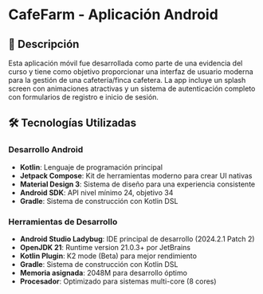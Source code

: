 # CafeFarm - Aplicación Android

## 📌 Descripción

Esta aplicación móvil fue desarrollada como parte de una evidencia del curso y tiene como objetivo proporcionar una interfaz de usuario moderna para la gestión de una cafetería/finca cafetera. La app incluye un splash screen con animaciones atractivas y un sistema de autenticación completo con formularios de registro e inicio de sesión.

## 🛠️ Tecnologías Utilizadas

### Desarrollo Android

- **Kotlin**: Lenguaje de programación principal
- **Jetpack Compose**: Kit de herramientas moderno para crear UI nativas
- **Material Design 3**: Sistema de diseño para una experiencia consistente
- **Android SDK**: API nivel mínimo 24, objetivo 34
- **Gradle**: Sistema de construcción con Kotlin DSL

### Herramientas de Desarrollo

- **Android Studio Ladybug**: IDE principal de desarrollo (2024.2.1 Patch 2)
- **OpenJDK 21**: Runtime version 21.0.3+ por JetBrains
- **Kotlin Plugin**: K2 mode (Beta) para mejor rendimiento
- **Gradle**: Sistema de construcción con Kotlin DSL
- **Memoria asignada**: 2048M para desarrollo óptimo
- **Procesador**: Optimizado para sistemas multi-core (8 cores)
